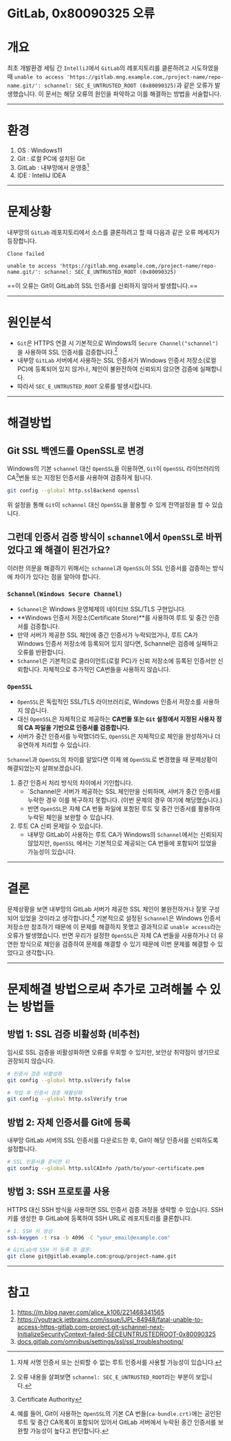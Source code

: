 # GitLab, 0x80090325 오류

# 개요

최초 개발환경 세팅 간 `IntelliJ`에서 `GitLab`의 레포지토리를 클론하려고 시도하였을 때 `unable to access 'https://gitlab.mng.example.com,/project-name/repo-name.git/': schannel: SEC_E_UNTRUSTED_ROOT (0x80090325)`과 같은 오류가 발생했습니다. 이 문서는 해당 오류의 원인을 파악하고 이를 해결하는 방법을 서술합니다.

---

# 환경

1. OS : Windows11
2. Git : 로컬 PC에 설치된 Git
3. GitLab : 내부망에서 운영중[^1]
4. IDE : IntelliJ IDEA

---

# 문제상황

내부망의 `GitLab` 레포지토리에서 소스를 클론하려고 할 때 다음과 같은 오류 메세지가 등장합니다.

```text
Clone failed

unable to access 'https://gitlab.mng.example.com,/project-name/repo-name.git/': schannel: SEC_E_UNTRUSTED_ROOT (0x80090325)
```

==이 오류는 Git이 GitLab의 SSL 인증서를 신뢰하지 않아서 발생합니다.==

---

# 원인분석

+ `Git`은 HTTPS 연결 시 기본적으로 Windows의 `Secure Channel("schannel")`을 사용하여 SSL 인증서를 검증합니다.[^2]
+ 내부망 `GitLab` 서버에서 사용하는 SSL 인증서가 Windows 인증서 저장소(로컬 PC)에 등록되어 있지 않거나, 체인이 불완전하여 신뢰되지 않으면 검증에 실패합니다.
+ 따라서 `SEC_E_UNTRUSTED_ROOT` 오류를 발생시킵니다.

---

# 해결방법

## Git SSL 백엔드를 OpenSSL로 변경

Windows의 기본 `schannel` 대신 `OpenSSL`을 이용하면, `Git`이 `OpenSSL` 라이브러리의 CA[^3]번들 또는 지정된 인증서를 사용하여 검증하게 됩니다.

```bash
git config --global http.sslBackend openssl
```

위  설정을 통해 `Git`이 `schannel` 대신 `OpenSSL`을 활용할 수 있게 전역설정을 할 수 있습니다.

## 그런데 인증서 검증 방식이 `schannel`에서 `OpenSSL`로 바뀌었다고 왜 해결이 된건가요?

이러한 의문을 해결하기 위해서는 `schannel`과 `OpenSSL`이 SSL 인증서를 검증하는 방식에 차이가 있다는 점을 알아야 합니다.

### `Schannel(Windows Secure Channel)`

+ `Schannel`은 Windows 운영체제의 네이티브 SSL/TLS 구현입니다.
+ **Windows 인증서 저장소(Certificate Store)**를 사용하여 루트 및 중간 인증서를 검증합니다.
+ 만약 서버가 제공한 SSL 체인에 중간 인증서가 누락되었거나, 루트 CA가 Windows 인증서 저장소에 등록되어 있지 않다면, Schannel은 검증에 실패하고 오류를 반환합니다.
+ `Schannel`은 기본적으로 클라이언트(로컬 PC)가 신뢰 저장소에 등록된 인증서만 신뢰합니다. 자체적으로 추가적인 CA번들을 사용하지 않습니다.

### `OpenSSL`

+ `OpenSSL`은 독립적인 SSL/TLS 라이브러리로, Windows 인증서 저장소를 사용하지 않습니다.
+ 대신 `OpenSSL`은 자체적으로 제공하는 **CA번들 또는 `Git` 설정에서 지정된 사용자 정의 CA 파일을 기반으로 인증서를 검증합니다.**
+ 서버가 중간 인증서를 누락했더라도, `OpenSSL`은 자체적으로 체인을 완성하거나 더 유연하게 처리할 수 있습니다.

`Schannel`과 `OpenSSL`의 차이를 알았다면 이제 왜 `OpenSSL`로 변경했을 때 문제상황이 해결되었는지 살펴보겠습니다.

1. 중간 인증서 처리 방식의 차이에서 기인합니다.
	+ `Schannel은 서버가 제공하는 SSL 체인만을 신뢰하며, 서버가 중간 인증서를 누락한 경우 이를 복구하지 못합니다. (이번 문제의 경우 여기에 해당했습니다.)
	+ 반면 `OpenSSL`은 자체 CA 번들 파일에 포함된 루트 및 중간 인증서를 활용하여 누락된 체인을 보완할 수 있습니다.
2. 루트 CA 신뢰 문제일 수 있습니다.
	+ 내부망 GitLab이 사용하는 루트 CA가 Windows의 `Schannel`에서는 신뢰되지 않았지만,  `OpenSSL` 에서는 기본적으로 제공되는 CA 번들에 포함되어 있었을 가능성이 있습니다.


---

# 결론

문제상황을 보면 내부망의 GitLab 서버가 제공한 SSL 체인이 불완전하거나 잘못 구성되어 있었을 것이라고 생각합니다.[^4] 기본적으로 설정된 `Schannel`은 Windows 인증서 저장소만 참조하기 때문에 이 문제를 해결하지 못했고 결과적으로 `unable access`라는 오류가 발생했습니다. 반면 우리가 설정한 `OpenSSL`은 자체 CA 번들을 사용하거나 더 유연한 방식으로 체인을 검증하여 문제를 해결할 수 있기 때문에 이번 문제를 해결할 수 있었다고 생각합니다.

---

# 문제해결 방법으로써 추가로 고려해볼 수 있는 방법들

## 방법 1: SSL 검증 비활성화 (비추천)

임시로 SSL 검증을 비활성화하면 오류를 우회할 수 있지만, 보안상 취약점이 생기므로 권장되지 않습니다.

```bash
# 인증서 검증 비활성화
git config --global http.sslVerify false

# 작업 후 인증서 검증 재활성화
git config --global http.sslVerify true
```

## 방법 2: 자체 인증서를 Git에 등록

내부망 GitLab 서버의 SSL 인증서를 다운로드한 후, Git이 해당 인증서를 신뢰하도록 설정합니다.

```bash
# SSL 인증서를 준비한 뒤
git config --global http.sslCAInfo /path/to/your-certificate.pem
```

## 방법 3: SSH 프로토콜 사용

HTTPS 대신 SSH 방식을 사용하면 SSL 인증서 검증 과정을 생략할 수 있습니다. SSH 키를 생성한 후 GitLab에 등록하여 SSH URL로 레포지토리를 클론합니다.

```bash
# 1. SSH 키 생성
ssh-keygen -t rsa -b 4096 -C "your_email@example.com"

# GitLab에 SSH 키 등록 후 클론:
git clone git@gitlab.example.com:group/project-name.git
```

---

# 참고

1. https://m.blog.naver.com/alice_k106/221468341565
2. https://youtrack.jetbrains.com/issue/IJPL-84948/fatal-unable-to-access-https-gitlab.com-project.git-schannel-next-InitializeSecurityContext-failed-SECEUNTRUSTEDROOT-0x80090325
3. [docs.gitlab.com/omnibus/settings/ssl/ssl_troubleshooting/](https://docs.gitlab.com/omnibus/settings/ssl/ssl_troubleshooting/)

[^1]: 자체 서명 인증서 또는 신뢰할 수 없는 루트 인증서를 사용할 가능성이 있습니다.
[^2]: 오류 내용을 살펴보면 `schannel: SEC_E_UNTRUSTED_ROOT`라는 부분이 보입니다.
[^3]: Certificate Authority
[^4]: 예를 들어, Git이 사용하는 `OpenSSL`의 기본 CA 번들(`ca-bundle.crt)`에는 공인된 루트 및 중간 CA목록이 포함되어 있어서 GitLab 서버에서 누락된 중간 인증서를 보완할 가능성이 높다고 판단합니다.
